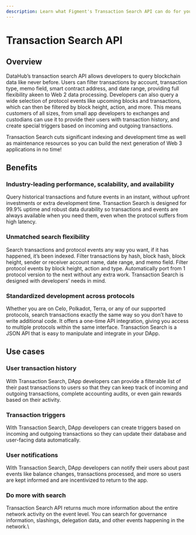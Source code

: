 ```yaml
---
description: Learn what Figment's Transaction Search API can do for you
---
```


# Transaction Search API

## Overview

DataHub’s transaction search API allows developers to query blockchain data like never before. Users can filter transactions by account, transaction type, memo field, smart contract address, and date range, providing full flexibility akeen to Web 2 data processing. Developers can also query a wide selection of protocol events like upcoming blocks and transactions, which can then be filtered by block height, action, and more. This means customers of all sizes, from small app developers to exchanges and custodians can use it to provide their users with transaction history, and create special triggers based on incoming and outgoing transactions.&#x20;

Transaction Search cuts significant indexing and development time as well as maintenance resources so you can build the next generation of Web 3 applications in no time!&#x20;

## Benefits&#x20;

### Industry-leading performance, scalability, and availability

Query historical transactions and future events in an instant, without upfront investments or extra development time. Transaction Search is designed for 99.9% uptime and robust data durability so transactions and events are always available when you need them, even when the protocol suffers from high latency.&#x20;

### Unmatched search flexibility&#x20;

Search transactions and protocol events any way you want, if it has happened, it’s been indexed. Filter transactions by hash, block hash, block height, sender or receiver account name, date range, and memo field. Filter protocol events by block height, action and type. Automatically port from 1 protocol version to the next without any extra work. Transaction Search is designed with developers’ needs in mind.&#x20;

### Standardized development across protocols&#x20;

Whether you are on Celo, Polkadot, Terra, or any of our supported protocols, search transactions exactly the same way so you don’t have to write additional code. It offers a one-time API integration, giving you access to multiple protocols within the same interface. Transaction Search is a JSON API that is easy to manipulate and integrate in your DApp.&#x20;

## **Use cases**

### **User transaction history**

With Transaction Search, DApp developers can provide a filterable list of their past transactions to users so that they can keep track of incoming and outgoing transactions, complete accounting audits, or even gain rewards based on their activity.&#x20;

### Transaction triggers&#x20;

With Transaction Search, DApp developers can create triggers based on incoming and outgoing transactions so they can update their database and user-facing data automatically.&#x20;

### User notifications&#x20;

With Transaction Search, DApp developers can notify their users about past events like balance changes, transactions processed, and more so users are kept informed and are incentivized to return to the app.&#x20;

### Do more with search

Transaction Search API returns much more information about the entire network activity on the event level. You can search for governance information, slashings, delegation data, and other events happening in the network.\
